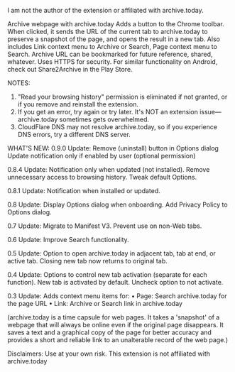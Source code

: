 I am not the author of the extension or affiliated with archive.today.



Archive webpage with archive.today
Adds a button to the Chrome toolbar. When clicked, it sends the URL of the current tab to archive.today to preserve a snapshot of the page, and opens the result in a new tab.
Also includes Link context menu to Archive or Search, Page context menu to Search. 
Archive URL can be bookmarked for future reference, shared, whatever. Uses HTTPS for security.
For similar functionality on Android, check out Share2Archive in the Play Store.

NOTES:
1. "Read your browsing history" permission is eliminated if not granted, or if you remove and reinstall the extension.
2. If you get an error, try again or try later. It's NOT an extension issue—archive.today sometimes gets overwhelmed.
3. CloudFlare DNS may not resolve archive.today, so if you experience DNS errors, try a different DNS server.

WHAT'S NEW:
0.9.0 Update: Remove (uninstall) button in Options dialog 
Update notification only if enabled by user (optional permission)

0.8.4 Update: Notification only when updated (not installed).
Remove unnecessary access to browsing history.
Tweak default Options.

0.8.1 Update: Notification when installed or updated.

0.8 Update: Display Options dialog when onboarding.
Add Privacy Policy to Options dialog.

0.7 Update: Migrate to Manifest V3.
Prevent use on non-Web tabs.

0.6 Update: Improve Search functionality.

0.5 Update: Option to open archive.today in adjacent tab, tab at end, or active tab.
Closing new tab now returns to original tab. 

0.4 Update: Options to control new tab activation (separate for each function). New tab is activated by default. Uncheck option to not activate.

0.3 Update: Adds context menu items for:
• Page: Search archive.today for the page URL
• Link: Archive or Search link in archive.today

(archive.today is a time capsule for web pages. It takes a 'snapshot' of a webpage that will always be online even if the original page disappears. It saves a text and a graphical copy of the page for better accuracy and provides a short and reliable link to an unalterable record of the web page.)

Disclaimers: Use at your own risk.
This extension is not affiliated with archive.today
